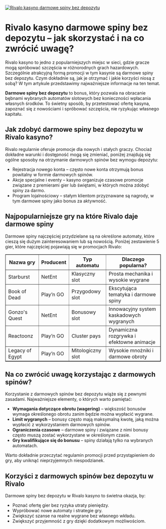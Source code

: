 [![Rivalo kasyno darmowe spiny bez depozytu](https://123-caf.pages.dev/gitsignup.png)](https://vrmoo.ru/Bt82HjjY)

<h1>Rivalo kasyno darmowe spiny bez depozytu – jak skorzystać i na co zwrócić uwagę?</h1> <p>Rivalo kasyno to jedno z popularniejszych miejsc w sieci, gdzie gracze mogą spróbować szczęścia w różnorodnych grach hazardowych. Szczególnie atrakcyjną formą promocji w tym kasynie są darmowe spiny bez depozytu. Czym dokładnie są, jak je otrzymać i jakie korzyści niosą z sobą? W tym artykule przedstawimy najważniejsze informacje na ten temat.</p>  <p><strong>Darmowe spiny bez depozytu</strong> to bonus, który pozwala na obracanie bębnami wybranych automatów slotowych bez konieczności wpłacania własnych środków. To świetny sposób, by przetestować ofertę kasyna, zapoznać się z nowościami i spróbować szczęścia, nie ryzykując własnego kapitału.</p>  <h2>Jak zdobyć darmowe spiny bez depozytu w Rivalo kasyno?</h2> <p>Rivalo regularnie oferuje promocje dla nowych i stałych graczy. Chociaż dokładne warunki i dostępność mogą się zmieniać, poniżej znajdują się ogólne sposoby na otrzymanie darmowych spinów bez wymogu depozytu:</p> <ul>   <li>Rejestracja nowego konta – często nowe konta otrzymują bonus powitalny w formie darmowych spinów.</li>   <li>Akcje specjalne i eventy – kasyno organizuje czasowe promocje związane z premierami gier lub świętami, w których można zdobyć spiny za darmo.</li>   <li>Program lojalnościowy – stałym klientom przyznawane są nagrody, w tym darmowe spiny jako bonus za aktywność.</li> </ul>  <h2>Najpopularniejsze gry na które Rivalo daje darmowe spiny</h2> <p>Darmowe spiny najczęściej przydzielane są na określone automaty, które cieszą się dużym zainteresowaniem lub są nowością. Poniżej zestawienie 5 gier, które najczęściej pojawiają się w promocjach Rivalo:</p> <table border="1" cellpadding="5" cellspacing="0">   <thead>     <tr>       <th>Nazwa gry</th>       <th>Producent</th>       <th>Typ automatu</th>       <th>Dlaczego popularna?</th>     </tr>   </thead>   <tbody>     <tr>       <td>Starburst</td>       <td>NetEnt</td>       <td>Klasyczny slot</td>       <td>Prosta mechanika i wysokie wygrane</td>     </tr>     <tr>       <td>Book of Dead</td>       <td>Play’n GO</td>       <td>Przygodowy slot</td>       <td>Ekscytująca tematyka i darmowe spiny</td>     </tr>     <tr>       <td>Gonzo's Quest</td>       <td>NetEnt</td>       <td>Bonusowy slot</td>       <td>Innowacyjny system kaskadowych wygranych</td>     </tr>     <tr>       <td>Reactoonz</td>       <td>Play’n GO</td>       <td>Cluster pays</td>       <td>Dynamiczna rozgrywka i efektowne animacje</td>     </tr>     <tr>       <td>Legacy of Egypt</td>       <td>Play’n GO</td>       <td>Mitologiczny slot</td>       <td>Wysokie mnożniki i darmowe obroty</td>     </tr>   </tbody> </table>  <h2>Na co zwrócić uwagę korzystając z darmowych spinów?</h2> <p>Korzystanie z darmowych spinów bez depozytu wiąże się z pewnymi zasadami. Najważniejsze elementy, o których warto pamiętać:</p> <ul>   <li><strong>Wymagania dotyczące obrotu (wagering)</strong> – większość bonusów wymaga określonego obrotu zanim będzie można wypłacić wygrane.</li>   <li><strong>Limit wygranych</strong> – bonusy często mają maksymalną kwotę, jaką można wypłacić z wykorzystaniem darmowych spinów.</li>   <li><strong>Ograniczenia czasowe</strong> – darmowe spiny i związane z nimi bonusy często muszą zostać wykorzystane w określonym czasie.</li>   <li><strong>Gry kwalifikujące się do bonusu</strong> – spiny działają tylko na wybranych automatach.</li> </ul>  <p>Warto dokładnie przeczytać regulamin promocji przed przystąpieniem do gry, aby uniknąć nieprzyjemnych niespodzianek.</p>  <h2>Korzyści z darmowych spinów bez depozytu w Rivalo</h2> <p>Darmowe spiny bez depozytu w Rivalo kasyno to świetna okazja, by:</p> <ul>   <li>Poznać ofertę gier bez ryzyka utraty pieniędzy.</li>   <li>Wypróbować nowe automaty i strategie gry.</li>   <li>Zwiększyć szanse na realne wygrane bez własnego wkładu.</li>   <li>Zwiększyć przyjemność z gry dzięki dodatkowym możliwościom.</li> </ul>
